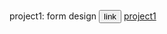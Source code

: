 
project1: form design
<button>link</button>
<a href="https://form-website-eoitrk69o-omkarfakeac123gmailcoms-projects.vercel.app/">project1</a>
